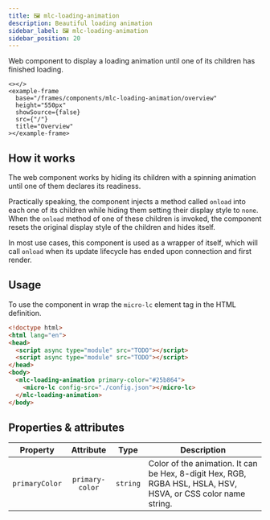 ```yaml
---
title: 🖼 mlc-loading-animation
description: Beautiful loading animation
sidebar_label: 🖼 mlc-loading-animation
sidebar_position: 20
---
```


Web component to display a loading animation until one of its children has finished loading.

```mdx-code-block
<></>
<example-frame
  base="/frames/components/mlc-loading-animation/overview"
  height="550px"
  showSource={false}
  src={"/"}
  title="Overview"
></example-frame>
```

## How it works

The web component works by hiding its children with a spinning animation until one of them declares its readiness.

Practically speaking, the component injects a method called `onload` into each one of its children while hiding them setting
their display style to `none`. When the `onload` method of one of these children is invoked, the component resets the
original display style of the children and hides itself.

In most use cases, this component is used as a wrapper of <micro-lc></micro-lc> itself, which will call `onload` when its update 
lifecycle has ended upon connection and first render.

## Usage

To use the component in <micro-lc></micro-lc> wrap the `micro-lc` element tag in the HTML definition.

```html title=index.html
<!doctype html>
<html lang="en">
<head>
  <script async type="module" src="TODO"></script>
  <script async type="module" src="TODO"></script>
</head>
<body>
  <mlc-loading-animation primary-color="#25b864">
    <micro-lc config-src="./config.json"></micro-lc>
  </mlc-loading-animation>
</body>
```

## Properties & attributes

|    Property    |    Attribute    |   Type   | Description                                                                                                   |
|:--------------:|:---------------:|:--------:|---------------------------------------------------------------------------------------------------------------|
| `primaryColor` | `primary-color` | `string` | Color of the animation. It can be Hex, 8-digit Hex, RGB, RGBA HSL, HSLA, HSV, HSVA, or CSS color name string. |

